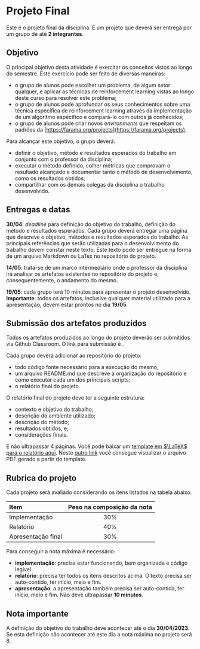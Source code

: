 # Projeto Final

Este é o projeto final da disciplina. É um projeto que deverá ser entrega por um grupo de até **2 integrantes**. 

## Objetivo

O principal objetivo desta atividade é exercitar os conceitos vistos ao longo do semestre. Este exercício pode ser feito de diversas maneiras: 

* o grupo de alunos pode escolher um problema, de algum setor qualquer, e aplicar as técnicas de reinforcement learning vistas ao longo deste curso para resolver este problema;
* o grupo de alunos pode aprofundar os seus conhecimentos sobre uma técnica específica de reinforcement learning através da implementação de um algoritmo específico e compará-lo com outros já conhecidos;
* o grupo de alunos pode criar novos *environments* que respeitam os padrões da [https://farama.org/projects](https://farama.org/projects).


Para alcançar este objetivo, o grupo deverá: 

* definir o objetivo, método e resultados esperados do trabalho em conjunto com o professor da disciplina;
* executar o método definido, colher métricas que comprovam o resultado alcançado e documentar tanto o método de desenvolvimento, como os resultados obtidos;
* compartilhar com os demais colegas da disciplina o trabalho desenvolvido. 


## Entregas e datas


**30/04**: *deadline* para definição do objetivo do trabalho, definição do método e resultados esperados. Cada grupo deverá entregar uma página que descreve o objetivo, métodos e resultados esperados do trabalho. As principais referências que serão utilizadas para o desenvolvimento do trabalho devem constar neste texto. Este texto pode ser entregue na forma de um arquivo Markdown ou LaTex no repositório do projeto.  

**14/05**: trata-se de um marco intermediário onde o professor da disciplina irá analisar os artefatos existentes no repositório do projeto e, consequentemente, o andamento do mesmo. 

**19/05**: cada grupo terá 10 minutos para apresentar o projeto desenvolvido. **Importante**: todos os artefatos, inclusive qualquer material utilizado para a apresentação, devem estar prontos no dia **19/05**. 


## Submissão dos artefatos produzidos

Todos os artefatos produzidos ao longo do projeto deverão ser submitidos via Github Classroom. O link para submissão é []().


Cada grupo deverá adicionar ao repositório do projeto: 

* todo código fonte necessário para a execução do mesmo;
* um arquivo README.md que descreve a organização do repositório e como executar cada um dos principais scripts;
* o relatório final do projeto. 

O relatório final do projeto deve ter a seguinte estrutura: 

* contexto e objetivo do trabalho;  
* descrição do ambiente utilizado;
* descrição do método;
* resultados obtidos, e;
* considerações finais. 

E não ultrapassar 4 páginas. Você pode baixar um [template em $\LaTeX$ para o relatório aqui](template_latex.zip). Neste [outro link](template_relatorio.pdf) você consegue visualizar o arquivo PDF gerado a partir do template.

## Rubrica do projeto

Cada projeto será avaliado considerando os itens listados na tabela abaixo. 

|Item | Peso na composição da nota|
|:----|:-------------------------:|
| Implementação | 30%             |
| Relatório     | 40%             |
| Apresentação final | 30%        |

Para conseguir a nota máxima é necessário: 

* **implementação**: precisa estar funcionando, bem organizada e código legível.
* **relatório**: precisa ter todos os itens descritos acima. O texto precisa ser auto-contido, ter início, meio e fim. 
* **apresentação**: a apresentação também precisa ser auto-contida, ter início, meio e fim. Não deve ultrapassar **10 minutos**.  

## Nota importante

A definição do objetivo do trabalho deve acontecer até o dia **30/04/2023**. Se esta definição não acontecer até este dia a nota máxima no projeto será 8. 